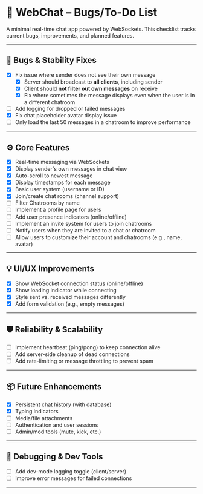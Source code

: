 # 📝 WebChat – Bugs/To-Do List

A minimal real-time chat app powered by WebSockets. This checklist tracks current bugs, improvements, and planned features.

---

## 🐞 Bugs & Stability Fixes

- [x] Fix issue where sender does not see their own message
  - [x] Server should broadcast to **all clients**, including sender
  - [x] Client should **not filter out own messages** on receive
  - [x] Fix where sometimes the message displays even when the user is in a different chatroom 
- [ ] Add logging for dropped or failed messages
- [x] Fix chat placeholder avatar display issue
- [ ] Only load the last 50 messages in a chatroom to improve performance

---

## ⚙️ Core Features

- [x] Real-time messaging via WebSockets
- [x] Display sender's own messages in chat view
- [x] Auto-scroll to newest message
- [x] Display timestamps for each message
- [x] Basic user system (username or ID)
- [x] Join/create chat rooms (channel support)
- [ ] Filter Chatrooms by name
- [ ] Implement a profile page for users
- [ ] Add user presence indicators (online/offline)
- [ ] Implement an invite system for users to join chatrooms
- [ ] Notify users when they are invited to a chat or chatroom
- [ ] Allow users to customize their account and chatrooms (e.g., name, avatar)

---

## 💡 UI/UX Improvements

- [x] Show WebSocket connection status (online/offline)
- [x] Show loading indicator while connecting
- [x] Style sent vs. received messages differently
- [x] Add form validation (e.g., empty messages)

---

## 🛡️ Reliability & Scalability

- [ ] Implement heartbeat (ping/pong) to keep connection alive
- [ ] Add server-side cleanup of dead connections
- [ ] Add rate-limiting or message throttling to prevent spam

---

## 📦 Future Enhancements

- [x] Persistent chat history (with database)
- [x] Typing indicators
- [ ] Media/file attachments
- [ ] Authentication and user sessions
- [ ] Admin/mod tools (mute, kick, etc.)

---

## 🧪 Debugging & Dev Tools

- [ ] Add dev-mode logging toggle (client/server)
- [ ] Improve error messages for failed connections

---
